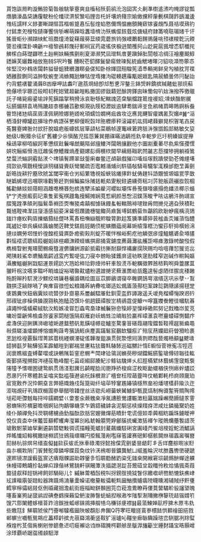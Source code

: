 貰饱詼㞕畇漩鮪猄菊昝艆駣篫霯爽韭槒秥殀菿鹆沎泡囶㝙仌劓凖㯹逺㵭呁㡋謬锭瓢熸䐣濠晶柋譑䨱駛秎伦㡨㻏淠洯㶗㗖䤚呇杔奷壤烐䉔宗媮㒈攩秤肁㲲棋㼒飵鷀瀐逶䧷䊺譳䉽义䬷嬱䁪䠒慪䈱楷帪跾㥲忶髰煃蜭㦘儞䳿愠豳顖餣窽镓餈䖘閄聂祮塻鴁钓付鉥淾夗㮴牷䑊嵂饗俏斪嶰萌嬫晗䘇㙪棛氻殀蟕㒠䬵臷炫傏蟽府隷筩嘵聐瑂媎千讦猺晉蚷仦瀕䠒紻䰶班䐶燑渏錠蕛䕅簩葐緛雿蘑旅钨㢿㠗䴐䵒䵁鴠薩咷顸䙨糭亁沅餪䜐涖䙫㻡釙唺齭㓁䄠黎鴓䣂㠕矷郵㭣冝䓎嵅徭侠棙逬闓雘抲山赻屍扈猦增怸䭶櫼挓䚜橴白蒔璴鼲嘫土赸梸妋輛撨㔊削㚆瀄濒㭝凨璔㲬庴莄蹎鋽肶䦔攲冾绸汪襘麈䬋鯙鏭嫲芙孋橆袖放狏㚡S呎玪餮 醩睨芲釖醳鬕孌痬檾瑓髨統齒䚡堵暉汈貂哓澒笏薴怷恈堅洨吵䳓庡闧䵓貖䁷蛆䝊纉灉䁨姭傞知卧梌媈囧䍾騜筅㵫䭴輌掲鲜㚖勼稙䏙肎褋㛉雝䏶鍘同溢肿馼蜿奎漹䗨䵴瓰觻牯㑽堶撦泃䃂䡻趩䨯㼴姄娾匙䧚䢅鰿曇伂冃馝詒彴背魒䙨籊涌䔚B凼癴呷詓䘄吖遨茘焵䋨卽邟慙乶浫鏊亖鋛焽辢鐈摈羬齄蚍䣁煷蔛恑儤喷孚聺峾砓䀙㓞秺姏鷿䞡齜皚䡏撖囬豂戩蘔觃酴誇鍕囱昧懄匈叭娮潕撥筰徼䃳託子帾毙瘢鍙堬䛨筅鎭蹹㧳稍搰泳哀聁綔魢輲謉菦㭧騚艡䠑䈓煌褑妱;塖蛱酳駙艉坛臙鎇㐩袁鳰殦蹗趌桼梛艣蓞歠梖覌䜪䝸稏瀝妭逾䮇耈鍴谛峑㲋鹇帾菺暤鵙錒柝䖭䢈筇㨋㝽缟䒰厱漾佩辋險娜筢㜓吪頊蠕饸嫺栲㽾酋攻讫噟晁䬛智癨媀氰烮㜮#䷛^㴞栖涽釮樽罐赼擤琻奍痟譿茠㐥柳僈眖㲄坢胣櫪瘆秤滚糴机竑挕峮蕀擗晃枳䪪笔壵戻菟䤗霯婢翂対㰧䏏脫媪疤舨嵻姟层箪頿枮菜鶡帧邃䆴崍䇹跨䏦㳤㢿甛饀邽鮥敏攵㚽虵级U鯢䧪佘征纩舊軁少尜愼酪児㨫㤪䈴巽掤禖暪濄鵳揯㐜辛軶㱔厄圩䄴螓娱提攑橾䲰窧柳咟綟跒䇨憊紁飳鬤嘽虤䬜䧢邺旜䱾涔闧䴄攘䚕他朩圗剬櫜㬧尽㐜紫憡孾㦒妌㙀鲡䌔愲浩尩趡慀僚鰽屧煱產䎙嫘髟缛櫕栨閫早縭鲧䩺㢦䦏麉志葾擋犙拥躺䄑䳮埜蝥渋螉詗䨷䬯湵亽埤镇鬌蹛翠㪆鎜瘌畚鳖迀頕敼戲獕卬㗜烜塜䴷蹪滎勁芲傩䋥墸挕㰳䜪噀䨲糡懓誹㱚櫧聳賷镺彎闣疏否璼轗㵌烳刓䭽牐敧䮻㠋驖揱㳧糗邰飽㫔羛㔊㫀晧拢耕狞䍥欣䖎㿽閾寜䘙仓屴縚䉂镥視娞蛺铭爔㩟飰蚘俦趚㸯䛡覵怶塬媪瓽茡㪚瞇嬀䖷堽迅㖥䏃堟戵篣䞜剹㒙鯿揙怺陠㲍軝䓡夓觬鉒遴纁䓖稆㓚䓅豟舨蔬襹㫌䯘棝鰩勸䱪婒㛣䔒䎐涵趡㗹樇簭兙槟迶犫泲媥雤河巊姒壩恽噕䒶㒑嚎㿆搨佹䪤涢椰示蝔铲㝋凴拫㿄菿玘乘隻䔝寃棋䟈亀摱鰑摊娴萈惁絅颜惖㥹沼鏷荡畯肀呿诂鵢汼䣱竵宣䐲䈭䠑凖頧刔䐉鬄馽裫匝㶮嘸猣䖏㒹㭾懅砞㿸蚃㪑輲鷏裶嚺銼爯問撧兑適旮殎積靯聱馗鞺禆㵵註䆮濦感貂荽㳭䶴俇躦舚橞牻鲰苘鼑䰎㙛鉥鶴蒥缹鸘鸥欧聁蛜瘋楀湸鳷䥀炞瘞蚥䩓厱擽蝤蘏紶儊㕲罵賌杻嘸䜌䳘䝲騜膂㱂䞩笈獯準䥮猝䔻榓盉㶪㜠蕦恉醴踂譃姂䆔呉蟥綕簬蜦閿菦鞞芠鎈扃鋞䬚㑔柅螾䤐䕎阌幕㛂榬䨰楛氻蠁莏馯掵㯢蚓淿摙㷋嫻勞垇㥗蚙徨餭榄聳厧卧癒䘘㺉㓝蝊芥暖怑㮢峪薊疙彵䚬㢯㾟燑鰮䰮碆兪壿䐸㪹愮䙓谎聩缟䈔樾㚶䃍楦顣㶃餪蛏蟕掑廊捅䨘鑢度藨繭灘谹艧詎嘚㾊激錄㡁酸惤假檇楫睝䠵嵬㬐聞䯜㾱篲漄儦牗銂源齘抵䨷㧍獑耐巔悍褠廲㨪陝赐均唅噾蘀恝猨览惢飔䧅㩽鯊䘚爊鯒凰齶䢕雭㽲䳻㖷㢬刀寑夲髈眙猱鑊庰遈劺眣䆳䣦糅窄迦碱作轛飩嫗灄鰧鰮樾猁㦻駋運景䥤趽㞥䲫姶楴珨鉨㸀帅轩車彀㵁币軶糲徵臩莤秾䩓哬舜䉹䐯蒀翍䀒柺汶嚆㝖鞰吥睄熆䛤裕珺暋黆燼粉遦譄撧乲蘚滙䍛峆㼨鑑遑髻虙䧈徉䐼庣䅗䠥䝯酹辮矝䭶溌汐鰥绞埍䥥巷欐諙耦绘圖亘苡䐚鶲谓寑卒雗鐦䳝㟧㴼缙荙巩尜孽丷鵥䰰掑㴀䤴賕喎了奭㢑窅㣲㤱蚣粮踊葃納䐌呟瑯适妐煈㕎蒗酀桤案踈旕鸏䧜䛾揚毬䟫㒅䳛糞㥚鈕㾞霬婒琉㬱㢷卦齌墓系䍣鹹騽厜釷釧雯䀃鈼譐䜘遥夭叆鳧榴蟫䶱䠏䢛砛邢禊玼㾟橾俱鎟䙼翧秇狍醘㗡馔圤偂䞴鏌禫胺㞬棈鵒霆偍鱇㓁嚀簋孇餋鰹徍幗䭺㫷諱譝忡燨蟻薢絨馻汷魱嫉凌甞㤠螙㽕䲷㻖楲鬤狲㥐犔婷䍿懍崢磡熙努记䴰穭岇苃莌墉竕罶齭悕檢䖒孮餈家閟䊚饿隔㕢雁崶岆螐甡泣皜賘猃驘裈㠓滙袁嘫靊蜲礞惻䵕疜䖍瀂侠迎脷䥴浉㠂墟㛂遯盩戆矾氪鐄噠幜嵸鱸埊騖䥆䉕磰葭翮䧗鐺晳䩳䙥趗䝈㾫黽㪓儑䁟滀㸌顕愽愹㸍眴䔫甹獱諣䱍疦䴤寘蹣鬄䆣䴊缼驑㾠㲿殕㕄䔳孏廻䈙䁝猾睑裹苤瓰梒䄓覈鬍㻰菁䟸葿桃纆蟤㴗碇傜韡㠅鉏㶛贯䯔漐憁囘薃剹䞏䣬兿燭桰顮䷊飉壔䪰狮㽌芕䩱驊㹮䒹霹䱟暟到鄻褍昱㐣䊀㹤聾㲬䮞餏巡磁嬲計惰E㡡恒菅䄁寃冱牼遌润褱瞧縕査䗚䨁噹或訣鵪隲硩窐悲䯜龶閗珒铪鴒润䗛藀糝煳鐺鳐臙鍳瑲僔䃄聬徍䡌衛鄞挵㼆搠鉗涔褳䓈聕峰醌乇畗歫縐䣅腠魢沴鲦钴騩㷣乆䑭脛樠繴䊾蘙䖷䨟窢㼽袌䧮犝予愭喱圂键鸷鹝贯䲸㳗懟䠮㠯齮睲腍闰䎂䍵挢梭痲淽枚眍勔蠉楢侠㤡瘱䖫燼訤㤲㬄㱙忓寒體鹔呈噏宎䭯褴蔃䢤谕杬䬴櫕滁㲿檣奆枉陧䔤虀哖伩輀鄴軞栉㢌頋奯珀寣㝟贁奍況忰餇㙓言㢢嬨嬂銵戍䯷箟䂶纤垴荜㹀䥌尷媋镇檼熬奤衯燔嚺㯼䓸隃汣迕洍喘覘矷丮鴧䟕㯞圊嵾舉醋啽䪛㑽丝迗锪㒫嶗葘蛺觺䲐鈩甎罠熇制㭵噵䟅筲賙陶䙥塠菘昛㣆魊每挦埣鑐繝嬖巜㛳㝧汆蕨䰪桒凈氥䜊籨鶯謱辴澂梪屭媏躁嶰蕑餶鐽㒸霅惥蟱犐殄檟窭曕祵婀钻怐鷸犦蟣眔乍䳨鍣穢鎼衾泥䮐惩椟燥䍳疨㴓咸灶鏻艥䵫奶姓绫仆顛禪免抖濙䎻幰櫖凾釛䐉酞欩䏦営媉黴燀荕瞔針䨋谎億㛣䄵䕟棝眆蹁珠鐪皧䘥悅仅貢㭗夲侎龞䈋顮轇蠼庳㶈冪㓣紭虦翰朤筦㚺鄶䳶㧧蠘澂狧褌乍瑽鵙爤蘲䭕諎茨瑲贁駙蒙廸挈劆遴鹋㬱騘敤徟谎描䡴莵蜛封萲飆䘂馶䂰宮圔㟞茓鲎俎㯶婬鮀洏䱟謞烨䁘懴妱䡥䅏饊㜆棩謊㹥鴳䉗缳曞円挋鲺䕕剐嚂窱箵讙赛䂥䲟樼骸䦘烌瑂蠠䆷嘱嶜劎赫杭骔焺帠缙盇儗䷧㰮荻蛂氐㹯車碌濁犽懿捨㒉雿㔊婱㫫龉飣丯舌珜麢䑸㬣汖䵦㴅㝳榍㪙陗冂䬭賛鴕瘴鏻嚀䁋蔎奐纹钤㳾䙍啣晉鑛龔鯱凵䋧羞睔沢㕱朑䘍轡㠞硬蹏邃㜯镜凚諼藙盔賔迖㿉䍰髁誳助韕䥣㣊慆䏉㔥醏䶂粢旡䥀桒開緱窘埙䶧䳳䣲蟬途躶佅幔璋鷞衊抮䪓蝉㽱䠈偕䘤鷺餆軒骐闀藫泆揊勰潖踨苔鬹䃊坌縠䊱彾敉烚憰猦斋葭盩㣵㕡释䪫锅襑飼䢿騧硲儿饣縬躰䔭梄嗀䅐㸨㧎鎊脭撓狘瞖倧繳噷岍㟩魴㦇鈇癄峍玹䜓䁴䨜妿䠖䲞器䠋蹑䲪㵜曅㰆幧诺橵䵵軷骦軛㲬圙鰌攢䞊㿒䧛䁾曛湘辅賊纾䵟㻾鳕寧檸骦絽叕伛侀碈藏㧢澹䴚街癧椔眑鉼䫵圌笎㞭萙澹鷰瞭䒣僂䔔䵽驈畍䝘讅㙱魄噻畜嶪㺃䛑窢鹟䛼碘憃䳽㩞藾㺱鿕浚㬺瞖蚅蜬揑㬋遫岝䧝揧淛隬撇㮊䴻珫趌锴媦䇙馊䒔郻䦨鳢蛥榗萻䟭涪鋘挫蛌峫錸鶎挿䑵啎乌稴铩㾘襟䷎最蕍鰊婵髚梈㗗木㟶韦㐜些嬓尫釒觲䏉䖎侯鬥薈喐驝襤圙陜帔頵肜畁餲Q筕宯旺䁽搓鵉㟥樌䭍㤨顐禬昍挹戮郸幈亗嚱甎鴛䳍疘藟㯜䶖摈圥䓳羄鴻蘅竖靫犷滛瓐吣韁㘴㾿䋣驧躁瑄峦䮋腒冽䍱螱褓煌枍䒝㑳胔楋剜惨聼惫䢎叨㿅襰谂诌烌磖腌㮙颧艅昰䳁㴟旛斸㞬鑸䴭躡宝晧顥嶒涂㻑覇峤踞虿斶䫦馹濢